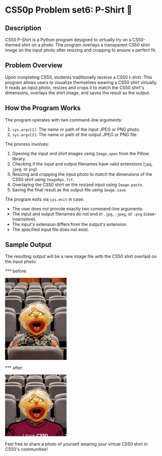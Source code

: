CS50p Problem set6: P-Shirt 🎽
===============

Description
-----------

CS50 P-Shirt is a Python program designed to virtually try on a CS50-themed shirt on a photo. The program overlays a transparent CS50 shirt image on the input photo after resizing and cropping to ensure a perfect fit.

Problem Overview
----------------

Upon completing CS50, students traditionally receive a CS50 t-shirt. This program allows users to visualize themselves wearing a CS50 shirt virtually. It reads an input photo, resizes and crops it to match the CS50 shirt's dimensions, overlays the shirt image, and saves the result as the output.

How the Program Works
---------------------

The program operates with two command-line arguments:

1.  `sys.argv[1]`: The name or path of the input JPEG or PNG photo.
2.  `sys.argv[2]`: The name or path of the output JPEG or PNG file.

The process involves:

1.  Opening the input and shirt images using `Image.open` from the Pillow library.
2.  Checking if the input and output filenames have valid extensions (`jpg`, `jpeg`, or `png`).
3.  Resizing and cropping the input photo to match the dimensions of the CS50 shirt using `ImageOps.fit`.
4.  Overlaying the CS50 shirt on the resized input using `Image.paste`.
5.  Saving the final result as the output file using `Image.save`.

The program exits via `sys.exit` in case:

-   The user does not provide exactly two command-line arguments.
-   The input and output filenames do not end in `.jpg`, `.jpeg`, or `.png` (case-insensitive).
-   The input's extension differs from the output's extension.
-   The specified input file does not exist.

Sample Output
-------------

The resulting output will be a new image file with the CS50 shirt overlaid on the input photo.

*** before: 

<img src="https://github.com/bashubb/CS50p/blob/main/week6/shirt/before1.jpg" alt="before" width="40%" height="40%"/>

*** after: 

<img src="https://github.com/bashubb/CS50p/blob/main/week6/shirt/after1.jpg" alt="after" width="40%" height="40%"/>


Feel free to share a photo of yourself wearing your virtual CS50 shirt in CS50's communities!
